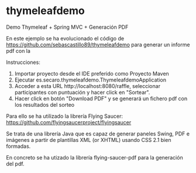 # thymeleafdemo

Demo Thymeleaf + Spring MVC + Generación PDF

En este ejemplo se ha evolucionado el código de https://github.com/sebascastillo89/thymeleafdemo para generar un informe pdf con la

  Instrucciones:

1) Importar proyecto desde el IDE preferido como Proyecto Maven
2) Ejecutar es.secaro.thymeleafdemo.ThymeleafdemoApplication
3) Acceder a esta URL http://localhost:8080/raffle, seleccionar participantes con puntuación y hacer click en "Sortear".
4) Hacer click en botón "Download PDF" y se generará un fichero pdf con los resultados del sorteo

Para ello se ha utilizado la librería Flying Saucer: https://github.com/flyingsaucerproject/flyingsaucer

Se trata de una librería Java que es capaz de generar paneles Swing, PDF e imágenes a partir de plantillas XML (or XHTML) usando CSS 2.1 bien formadas.

En concreto se ha utizado la librería flying-saucer-pdf para la generación del pdf.



